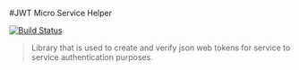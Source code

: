 #JWT Micro Service Helper

[![Build Status](https://drone.io/bitbucket.org/atlassianlabs/jwt-microservice-helper/status.png)](https://drone.io/bitbucket.org/atlassianlabs/jwt-microservice-helper/latest)

> Library that is used to create and verify json web tokens for service to service authentication purposes.
